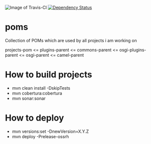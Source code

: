 ![Image of Travis-CI](https://travis-ci.org/garethahealy/poms.svg?branch=master)
[![Dependency Status](https://www.versioneye.com/user/projects/5519a65931b89bd07b000002/badge.svg?style=flat)](https://www.versioneye.com/user/projects/5519a65931b89bd07b000002)

poms
========================
Collection of POMs which are used by all projects i am working on

projects-pom <= plugins-parent <= commons-parent <= osgi-plugins-parent <= osgi-parent <= camel-parent

How to build projects
========================
- mvn clean install -DskipTests
- mvn cobertura:cobertura
- mvn sonar:sonar

How to deploy
========================
- mvn versions:set -DnewVersion=X.Y.Z
- mvn deploy -Prelease-ossrh


